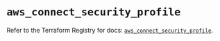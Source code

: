 # `aws_connect_security_profile`

Refer to the Terraform Registry for docs: [`aws_connect_security_profile`](https://registry.terraform.io/providers/hashicorp/aws/5.98.0/docs/resources/connect_security_profile).
